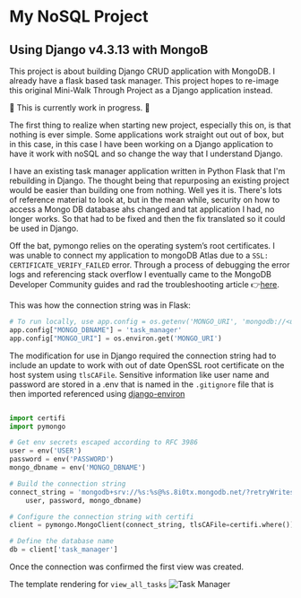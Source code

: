 # My NoSQL Project

## Using Django v4.3.13 with MongoB

This project is about building Django CRUD application with MongoDB.  I already have a flask based task manager.  This project hopes to re-image this original Mini-Walk Through Project as a Django application instead.

🚧 This is currently work in progress. 🚧

The first thing to realize when starting  new project, especially this on, is that nothing is ever simple.  Some applications work straight out out of box, but in this case, in this case I have been working on a Django application to have it work with noSQL and so change the way that I understand Django.

I have an existing task manager application written in Python Flask that I'm rebuilding in Django.  The thought being that repurposing an existing project would be easier than building one from nothing.  Well yes it is.  There's lots of reference material to look at, but in the mean while, security on how to access a Mongo DB database ahs changed and tat application I had, no longer works.  So that had to be fixed and then the fix translated so it could be used in Django.

Off the bat, pymongo relies on the operating system’s root certificates.  I was unable to connect my application to mongoDB Atlas due to a `SSL: CERTIFICATE_VERIFY_FAILED` error.   Through a process of debugging the error logs and referencing stack overflow I eventually came to the MongoDB Developer Community guides and rad the troubleshooting article 👉[here](https://www.mongodb.com/community/forums/t/serverselectiontimeouterror-ssl-certificate-verify-failed-trying-to-understand-the-origin-of-the-problem/115288).

This was how the connection string was in Flask:

```python
# To run locally, use app.config = os.getenv('MONGO_URI', 'mongodb://<username>:<password>@ds155352.mlab.com:55352/task_manager') 
app.config["MONGO_DBNAME"] = 'task_manager'
app.config["MONGO_URI"] = os.environ.get('MONGO_URI')
```


The modification for use in Django required the connection string had to include an update to work with out of date OpenSSL root certificate on the host system using `tlsCAFile`.
Sensitive information like user name and password are stored in a .env that is named in the `.gitignore` file that is then imported referenced using [django-environ](https://pypi.org/project/django-environ/)

```python

import certifi
import pymongo

# Get env secrets escaped according to RFC 3986
user = env('USER')
password = env('PASSWORD')
mongo_dbname = env('MONGO_DBNAME')

# Build the connection string
connect_string = 'mongodb+srv://%s:%s@%s.8i0tx.mongodb.net/?retryWrites=true&w=majority' % (
    user, password, mongo_dbname)

# Configure the connection string with certifi
client = pymongo.MongoClient(connect_string, tlsCAFile=certifi.where())

# Define the database name
db = client['task_manager']
```

Once the connection was confirmed the first view was created.

The template rendering for `view_all_tasks`
![Task Manager](https://github.com/ddeveloper72/MyProjectEnvt/blob/../../../../../MyNoSQLProj/static/img/all_tasks.jpg "Fig 1 showing Task Manager")